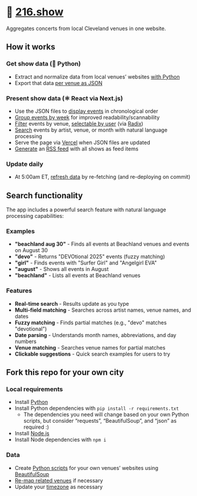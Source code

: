 # 🎸 [216.show](https://216.show)

Aggregates concerts from local Cleveland venues in one website.

## How it works

### Get show data (🐍 Python)

- Extract and normalize data from local venues’ websites [with Python](https://github.com/skullface/sceneland/tree/main/script/venues)
- Export that data [per venue as JSON](https://github.com/skullface/sceneland/tree/main/src/data/venues)

### Present show data (⚛️ React via Next.js)

- Use the JSON files to [display events](https://github.com/skullface/sceneland/blob/main/src/components/show-card.tsx) in chronological order
- [Group events by week](https://github.com/skullface/sceneland/blob/main/src/pages/index.tsx#L92-L139) for improved readability/scannability
- [Filter](https://github.com/skullface/sceneland/blob/main/src/pages/index.tsx#L51-L90) events by venue, [selectable by user](https://github.com/skullface/sceneland/blob/main/src/components/venue-filter.tsx) (via [Radix](https://www.radix-ui.com/primitives/docs/components/dropdown-menu#checkboxitem))
- [Search](https://github.com/skullface/sceneland/blob/main/src/components/search.tsx) events by artist, venue, or month with natural language processing
- Serve the page via [Vercel](https://vercel.com) when JSON files are updated
- [Generate](https://github.com/skullface/sceneland/blob/main/src/utils/generate-feed.ts) an [RSS feed](https://216.show/feed.xml) with all shows as feed items

### Update daily

- At 5:00am ET, [refresh data](https://github.com/skullface/sceneland/blob/main/.github/workflows/fetch-data.yml) by re-fetching (and re-deploying on commit)

## Search functionality

The app includes a powerful search feature with natural language processing capabilities:

### Examples

- **"beachland aug 30"** - Finds all events at Beachland venues and events on August 30
- **"devo"** - Returns "DEVOtional 2025" events (fuzzy matching)
- **"girl"** - Finds events with "Surfer Girl" and "Angelgirl EVA"
- **"august"** - Shows all events in August
- **"beachland"** - Lists all events at Beachland venues

### Features

- **Real-time search** - Results update as you type
- **Multi-field matching** - Searches across artist names, venue names, and dates
- **Fuzzy matching** - Finds partial matches (e.g., "devo" matches "devotional")
- **Date parsing** - Understands month names, abbreviations, and day numbers
- **Venue matching** - Searches venue names for partial matches
- **Clickable suggestions** - Quick search examples for users to try

## Fork this repo for your own city

### Local requirements

- Install [Python](https://www.python.org/downloads/)
- Install Python dependencies with `pip install -r requirements.txt`
  - The dependencies you need will change based on your own Python scripts, but consider “requests”, “BeautifulSoup”, and “json” as required :)
- Install [Node.js](https://nodejs.org/en)
- Install Node dependencies with `npm i`

### Data

- Create [Python scripts](https://github.com/skullface/sceneland/tree/main/script/venues) for your own venues’ websites using [BeautifulSoup](https://beautiful-soup-4.readthedocs.io/en/latest/)
- [Re-map related venues](https://github.com/skullface/sceneland/blob/main/src/pages/index.tsx#L51-L57) if necessary
- Update your [timezone](https://github.com/search?q=repo%3Askullface%2Fsceneland%20New_York&type=code) as necessary

